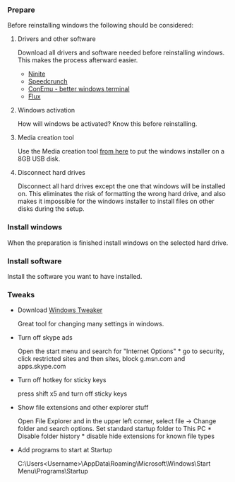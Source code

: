 ### Prepare
Before reinstalling windows the following should be considered:

1. Drivers and other software
   
   Download all drivers and software needed before reinstalling windows. This makes the process afterward easier.
   * [Ninite](https://ninite.com/)
   * [Speedcrunch](http://www.speedcrunch.org/)
   * [ConEmu - better windows terminal](https://conemu.github.io/)
   * [Flux](https://justgetflux.com/)
  
2. Windows activation

   How will windows be activated? Know this before reinstalling.
  
3. Media creation tool

   Use the Media creation tool [from here](https://www.microsoft.com/sv-se/software-download/windows10) to put the windows installer on a 8GB USB disk.
  
4. Disconnect hard drives

   Disconnect all hard drives except the one that windows will be installed on. This eliminates the risk of formatting the wrong hard drive, and also makes it impossible for the windows installer to install files on other disks during the setup.
  
### Install windows
When the preparation is finished install windows on the selected hard drive.

### Install software
Install the software you want to have installed.

### Tweaks

* Download [Windows Tweaker](https://www.thewindowsclub.com/ultimate-windows-tweaker-4-windows-10)

  Great tool for changing many settings in windows.

  
* Turn off skype ads

  Open the start menu and search for "Internet Options" * go to security, click restricted sites and then sites, block g.msn.com and apps.skype.com

  
* Turn off hotkey for sticky keys
   
  press shift x5 and turn off sticky keys
   
   
* Show file extensions and other explorer stuff
   
  Open File Explorer and in the upper left corner, select file -> Change folder and search options. Set standard startup folder to This PC * Disable folder history * disable hide extensions for known file types
   
   
* Add programs to start at Startup

  C:\Users\<Username>\AppData\Roaming\Microsoft\Windows\Start Menu\Programs\Startup